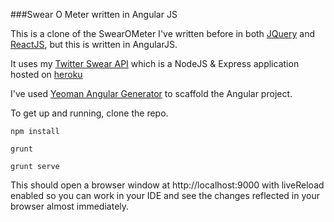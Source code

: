 ###Swear O Meter written in Angular JS

This is a clone of the SwearOMeter I've written before in both [JQuery](https://github.com/madole/twitter-fuckometer) and [ReactJS](https://github.com/madole/SwearOMeter), but this is written in AngularJS.
 
It uses my [Twitter Swear API](https://github.com/madole/twitterSwearAPI) which is a NodeJS & Express application hosted on [heroku](http://afternoon-citadel-9782.herokuapp.com)

I've used [Yeoman Angular Generator](https://github.com/yeoman/generator-angular) to scaffold the Angular project.


To get up and running, clone the repo. 

    npm install
    
    grunt
    
    grunt serve
    
    
This should open a browser window at http://localhost:9000 with liveReload enabled so you can work in your IDE and
see the changes reflected in your browser almost immediately. 
